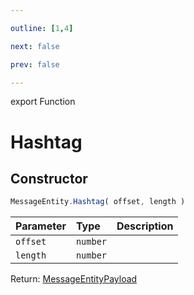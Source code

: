 ```yaml
---

outline: [1,4]

next: false

prev: false

---
```


export Function
# Hashtag

## Constructor
 ```ts
 MessageEntity.Hashtag( offset, length )
 ```
 
 | Parameter | Type | Description |
| :--- | :--- | :--- |
| `offset` | `number` | |
| `length` | `number` | |

Return: [MessageEntityPayload](../../../interfaces/MessageEntityPayload.md)

